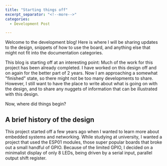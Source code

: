 ```yaml
---
title: "Starting things off"
excerpt_separator: "<!--more-->"
categories:
  - Development Post

---
```


Welcome to the development blog! Here is where I will be sharing updates to the design, snippets of how to use the board, and anything else that might not fit into the documentation categories.

This blog is starting off at an interesting point: Much of the work for this project has been already completed. I have worked on this design off and on again for the better part of 2 years. Now I am approaching a somewhat "finished" state, so there might not be too many developments to share. However, I still want to have the place to write about what is going on with the design, and to share any nuggets of information that can be illustrated with this design. 

Now, where did things begin?

<h2>A brief history of the design</h2>

This project started off a few years ago when I wanted to learn more about embedded systems and networking. While studying at university, I wanted a project that used the ESP01 modules, those super popular boards that broke out a small handful of GPIO. Because of the limited GPIO, I decided on a minimalist display of only 8 LEDs, being driven by a serial input, parallel output shift register. 

